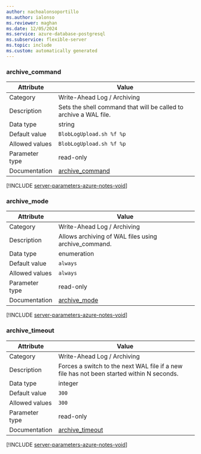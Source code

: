 ```yaml
---
author: nachoalonsoportillo
ms.author: ialonso
ms.reviewer: maghan
ms.date: 12/05/2024
ms.service: azure-database-postgresql
ms.subservice: flexible-server
ms.topic: include
ms.custom: automatically generated
---
```

### archive_command

| Attribute | Value |
| --- | --- |
| Category | Write-Ahead Log / Archiving |
| Description | Sets the shell command that will be called to archive a WAL file. |
| Data type | string |
| Default value | `BlobLogUpload.sh %f %p` |
| Allowed values | `BlobLogUpload.sh %f %p` |
| Parameter type | read-only |
| Documentation | [archive_command](https://www.postgresql.org/docs/12/runtime-config-wal.html#GUC-ARCHIVE-COMMAND) |


[!INCLUDE [server-parameters-azure-notes-void](./server-parameters-azure-notes-void.md)]



### archive_mode

| Attribute | Value |
| --- | --- |
| Category | Write-Ahead Log / Archiving |
| Description | Allows archiving of WAL files using archive_command. |
| Data type | enumeration |
| Default value | `always` |
| Allowed values | `always` |
| Parameter type | read-only |
| Documentation | [archive_mode](https://www.postgresql.org/docs/12/runtime-config-wal.html#GUC-ARCHIVE-MODE) |


[!INCLUDE [server-parameters-azure-notes-void](./server-parameters-azure-notes-void.md)]



### archive_timeout

| Attribute | Value |
| --- | --- |
| Category | Write-Ahead Log / Archiving |
| Description | Forces a switch to the next WAL file if a new file has not been started within N seconds. |
| Data type | integer |
| Default value | `300` |
| Allowed values | `300` |
| Parameter type | read-only |
| Documentation | [archive_timeout](https://www.postgresql.org/docs/12/runtime-config-wal.html#GUC-ARCHIVE-TIMEOUT) |


[!INCLUDE [server-parameters-azure-notes-void](./server-parameters-azure-notes-void.md)]



